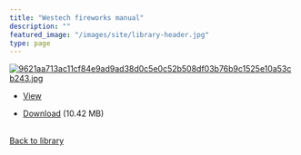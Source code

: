 ```yaml
---
title: "Westech fireworks manual"
description: ""
featured_image: "/images/site/library-header.jpg"
type: page
---
```


<a href="https://drive.google.com/file/d/1kcNq7u54nyT3Q1ksALzS0M1VgFzQA4Cp/view" target="_blank">![9621aa713ac11cf84e9ad9ad38d0c5e0c52b508df03b76b9c1525e10a53cb243.jpg](/images/library/9621aa713ac11cf84e9ad9ad38d0c5e0c52b508df03b76b9c1525e10a53cb243.jpg)</a>
* <a href="https://drive.google.com/file/d/1kcNq7u54nyT3Q1ksALzS0M1VgFzQA4Cp/view" target="_blank">View</a>

* [Download](https://drive.google.com/uc?export=download&id=1kcNq7u54nyT3Q1ksALzS0M1VgFzQA4Cp) (10.42 MB)

<br />[Back to library](/library/)
